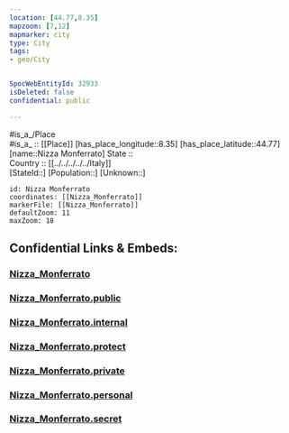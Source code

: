 ```yaml
---
location: [44.77,8.35] 
mapzoom: [7,12] 
mapmarker: city 
type: City
tags:
- geo/City


SpocWebEntityId: 32933
isDeleted: false
confidential: public

---
```

#is_a_/Place  
#is_a_ :: [[Place]] 
[has_place_longitude::8.35] 
[has_place_latitude::44.77] 
[name::Nizza Monferrato] 
State ::  
Country :: [[../../../../../Italy]]  
[StateId::] 
[Population::] 
[Unknown::] 


```leaflet
id: Nizza Monferrato
coordinates: [[Nizza_Monferrato]] 
markerFile: [[Nizza_Monferrato]] 
defaultZoom: 11 
maxZoom: 18
```


## Confidential Links & Embeds: 

### [Nizza_Monferrato](/_Standards/Earth/Continent/Europe/Europe~South/Italy/regions~Italy/Piedmont/Asti.Province/City/Nizza_Monferrato.md) 

### [Nizza_Monferrato.public](/_public/Earth/Continent/Europe/Europe~South/Italy/regions~Italy/Piedmont/Asti.Province/City/Nizza_Monferrato.public.md) 

### [Nizza_Monferrato.internal](/_internal/Earth/Continent/Europe/Europe~South/Italy/regions~Italy/Piedmont/Asti.Province/City/Nizza_Monferrato.internal.md) 

### [Nizza_Monferrato.protect](/_protect/Earth/Continent/Europe/Europe~South/Italy/regions~Italy/Piedmont/Asti.Province/City/Nizza_Monferrato.protect.md) 

### [Nizza_Monferrato.private](/_private/Earth/Continent/Europe/Europe~South/Italy/regions~Italy/Piedmont/Asti.Province/City/Nizza_Monferrato.private.md) 

### [Nizza_Monferrato.personal](/_personal/Earth/Continent/Europe/Europe~South/Italy/regions~Italy/Piedmont/Asti.Province/City/Nizza_Monferrato.personal.md) 

### [Nizza_Monferrato.secret](/_secret/Earth/Continent/Europe/Europe~South/Italy/regions~Italy/Piedmont/Asti.Province/City/Nizza_Monferrato.secret.md)

